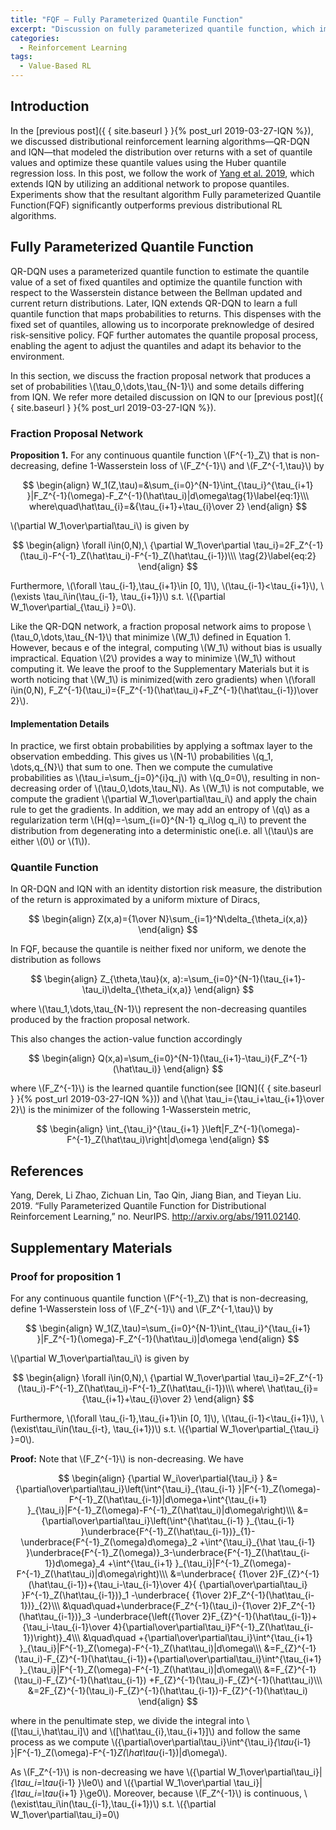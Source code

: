 ```yaml
---
title: "FQF — Fully Parameterized Quantile Function"
excerpt: "Discussion on fully parameterized quantile function, which improves IQN by further parameterizing the quantile proposal process."
categories:
  - Reinforcement Learning
tags:
  - Value-Based RL
---
```


## Introduction

In the [previous post]({ { site.baseurl } }{% post_url 2019-03-27-IQN %}), we discussed distributional reinforcement learning algorithms—QR-DQN and IQN—that modeled the distribution over returns with a set of quantile values and optimize these quantile values using the Huber quantile regression loss. In this post, we follow the work of [Yang et al. 2019](#ref1), which extends IQN by utilizing an additional network to propose quantiles. Experiments show that the resultant algorithm Fully parameterized Quantile Function(FQF) significantly outperforms previous distributional RL algorithms.

## Fully Parameterized Quantile Function

QR-DQN uses a parameterized quantile function to estimate the quantile value of a set of fixed quantiles and optimize the quantile function with respect to the Wasserstein distance between the Bellman updated and current return distributions. Later, IQN extends QR-DQN to learn a full quantile function that maps probabilities to returns. This dispenses with the fixed set of quantiles, allowing us to incorporate preknowledge of desired risk-sensitive policy. FQF further automates the quantile proposal process, enabling the agent to adjust the quantiles and adapt its behavior to the environment. 

In this section, we discuss the fraction proposal network that produces a set of probabilities \\(\tau_0,\dots,\tau_{N-1}\\) and some details differing from IQN. We refer more detailed discussion on IQN to our [previous post]({ { site.baseurl } }{% post_url 2019-03-27-IQN %}).

### Fraction Proposal Network

**Proposition 1.** For any continuous quantile function \\(F^{-1}_Z\\) that is non-decreasing, define 1-Wasserstein loss of \\(F_Z^{-1}\\) and \\(F_Z^{-1,\tau}\\) by 


$$
\begin{align}
W_1(Z,\tau)=&\sum_{i=0}^{N-1}\int_{\tau_i}^{\tau_{i+1} }|F_Z^{-1}(\omega)-F_Z^{-1}(\hat\tau_i)|d\omega\tag{1}\label{eq:1}\\\
where\quad\hat\tau_{i}=&{\tau_{i+1}+\tau_{i}\over 2}
\end{align}
$$

\\(\partial W_1\over\partial\tau_i\\) is given by

$$
\begin{align}
\forall i\in(0,N),\ {\partial W_1\over\partial \tau_i}=2F_Z^{-1}(\tau_i)-F^{-1}_Z(\hat\tau_i)-F^{-1}_Z(\hat\tau_{i-1})\\\
\tag{2}\label{eq:2}
\end{align}
$$

Furthermore, \\(\forall \tau_{i-1},\tau_{i+1}\in [0, 1]\\), \\(\tau_{i-1}<\tau_{i+1}\\), \\(\exists \tau_i\in(\tau_{i-1}, \tau_{i+1})\\) s.t. \\({\partial W_1\over\partial_{\tau_i} }=0\\).

Like the QR-DQN network, a fraction proposal network aims to propose \\(\tau_0,\dots,\tau_{N-1}\\) that minimize \\(W_1\\) defined in Equation 1. However, becaus e of the integral, computing \\(W_1\\) without bias is usually impractical. Equation \\(2\\) provides a way to minimize \\(W_1\\) without computing it. We leave the proof to the Supplementary Materials but it is worth noticing that \\(W_1\\) is minimized(with zero gradients) when \\(\forall i\in(0,N), F_Z^{-1}(\tau_i)={F_Z^{-1}(\hat\tau_i)+F_Z^{-1}(\hat\tau_{i-1})\over 2}\\).

#### Implementation Details

In practice, we first obtain probabilities by applying a softmax layer to the observation embedding. This gives us \\(N-1\\) probabilities \\(q_1, \dots,q_{N}\\) that sum to one. Then we compute the cumulative probabilities as \\(\tau_i=\sum_{j=0}^{i}q_j\\) with \\(q_0=0\\), resulting in non-decreasing order of \\(\tau_0,\dots,\tau_N\\). As \\(W_1\\) is not computable, we compute the gradient \\(\partial W_1\over\partial\tau_i\\) and apply the chain rule to get the gradients. In addition, we may add an entropy of \\(q\\) as a regularization term \\(H(q)=-\sum_{i=0}^{N-1} q_i\log q_i\\) to prevent the distribution from degenerating into a deterministic one(i.e. all \\(\tau\\)s are either \\(0\\) or \\(1\\)).

### Quantile Function

In QR-DQN and IQN with an identity distortion risk measure, the distribution of the return is approximated by a uniform mixture of Diracs,

$$
\begin{align}
Z(x,a)={1\over N}\sum_{i=1}^N\delta_{\theta_i(x,a)}
\end{align}
$$

In FQF, because the quantile is neither fixed nor uniform, we denote the distribution as follows

$$
\begin{align}
Z_{\theta,\tau}(x, a):=\sum_{i=0}^{N-1}(\tau_{i+1}-\tau_i)\delta_{\theta_i(x,a)}
\end{align}
$$

where \\(\tau_1,\dots,\tau_{N-1}\\) represent the non-decreasing quantiles produced by the fraction proposal network.

This also changes the action-value function accordingly

$$
\begin{align}
Q(x,a)=\sum_{i=0}^{N-1}(\tau_{i+1}-\tau_i){F_Z^{-1}(\hat\tau_i)}
\end{align}
$$

where \\(F_Z^{-1}\\) is the learned quantile function(see [IQN]({ { site.baseurl } }{% post_url 2019-03-27-IQN %})) and \\(\hat \tau_i={\tau_i+\tau_{i+1}\over 2}\\) is the minimizer of the following 1-Wasserstein metric,

$$
\begin{align}
\int_{\tau_i}^{\tau_{i+1} }\left|F_Z^{-1}(\omega)-F^{-1}_Z(\hat\tau_i)\right|d\omega
\end{align}
$$


## References

<a name="ref1"></a>Yang, Derek, Li Zhao, Zichuan Lin, Tao Qin, Jiang Bian, and Tieyan Liu. 2019. “Fully Parameterized Quantile Function for Distributional Reinforcement Learning,” no. NeurIPS. http://arxiv.org/abs/1911.02140.

## Supplementary Materials

### Proof for proposition 1

For any continuous quantile function \\(F^{-1}_Z\\) that is non-decreasing, define 1-Wasserstein loss of \\(F_Z^{-1}\\) and \\(F_Z^{-1,\tau}\\) by 

$$
\begin{align}
W_1(Z,\tau)=\sum_{i=0}^{N-1}\int_{\tau_i}^{\tau_{i+1} }|F_Z^{-1}(\omega)-F_Z^{-1}(\hat\tau_i)|d\omega
\end{align}
$$

\\(\partial W_1\over\partial\tau_i\\) is given by

$$
\begin{align}
\forall i\in(0,N),\ {\partial W_1\over\partial \tau_i}=2F_Z^{-1}(\tau_i)-F^{-1}_Z(\hat\tau_i)-F^{-1}_Z(\hat\tau_{i-1})\\\
where\ \hat\tau_{i}={\tau_{i+1}+\tau_{i}\over 2}
\end{align}
$$

Furthermore, \\(\forall \tau_{i-1},\tau_{i+1}\in [0, 1]\\), \\(\tau_{i-1}<\tau_{i+1}\\), \\(\exist\tau_i\in(\tau_{i-t}, \tau_{i+1})\\) s.t. \\({\partial W_1\over\partial_{\tau_i} }=0\\).

**Proof:** Note that \\(F_Z^{-1}\\) is non-decreasing. We have

$$
\begin{align}
{\partial W_i\over\partial{\tau_i} }
&={\partial\over\partial\tau_i}\left(\int^{\tau_i}_{\tau_{i-1} }|F^{-1}_Z(\omega)-F^{-1}_Z(\hat\tau_{i-1})|d\omega+\int^{\tau_{i+1} }_{\tau_i}|F^{-1}_Z(\omega)-F^{-1}_Z(\hat\tau_i)|d\omega\right)\\\
&={\partial\over\partial\tau_i}\left(\int^{\hat\tau_{i-1} }_{\tau_{i-1} }\underbrace{F^{-1}_Z(\hat\tau_{i-1})}_{1}-\underbrace{F^{-1}_Z(\omega)d\omega}_2
+\int^{\tau_i}_{\hat \tau_{i-1} }\underbrace{F^{-1}_Z(\omega)}_3-\underbrace{F^{-1}_Z(\hat\tau_{i-1})d\omega}_4
+\int^{\tau_{i+1} }_{\tau_i}|F^{-1}_Z(\omega)-F^{-1}_Z(\hat\tau_i)|d\omega\right)\\\
&=\underbrace{ {1\over 2}F_{Z}^{-1}(\hat\tau_{i-1})+{\tau_i-\tau_{i-1}\over 4}{ {\partial\over\partial\tau_i} }F^{-1}_Z(\hat\tau_{i-1})}_1
-\underbrace{ {1\over 2}F_Z^{-1}(\hat\tau_{i-1})}_{2}\\\
&\quad\quad+\underbrace{F_Z^{-1}(\tau_i)-{1\over 2}F_Z^{-1}(\hat\tau_{i-1})}_3
-\underbrace{\left({1\over 2}F_{Z}^{-1}(\hat\tau_{i-1})+{\tau_i-\tau_{i-1}\over 4}{\partial\over\partial\tau_i}F^{-1}_Z(\hat\tau_{i-1})\right)}_4\\\
&\quad\quad +{\partial\over\partial\tau_i}\int^{\tau_{i+1} }_{\tau_i}|F^{-1}_Z(\omega)-F^{-1}_Z(\hat\tau_i)|d\omega\\\
&=F_{Z}^{-1}(\tau_i)-F_{Z}^{-1}(\hat\tau_{i-1})+{\partial\over\partial\tau_i}\int^{\tau_{i+1} }_{\tau_i}|F^{-1}_Z(\omega)-F^{-1}_Z(\hat\tau_i)|d\omega\\\
&=F_{Z}^{-1}(\tau_i)-F_{Z}^{-1}(\hat\tau_{i-1})
+F_{Z}^{-1}(\tau_i)-F_{Z}^{-1}(\hat\tau_i)\\\
&=2F_{Z}^{-1}(\tau_i)-F_{Z}^{-1}(\hat\tau_{i-1})-F_{Z}^{-1}(\hat\tau_i)
\end{align}
$$

where in the penultimate step, we divide the integral into \\([\tau_i,\hat\tau_i]\\) and \\([\hat\tau_{i},\tau_{i+1}]\\) and follow the same process as we compute \\({\partial\over\partial\tau_i}\int^{\tau_i}_{\tau_{i-1} }|F^{-1}_Z(\omega)-F^{-1}_Z(\hat\tau_{i-1})|d\omega\\).

As \\(F_Z^{-1}\\) is non-decreasing we have \\({\partial W_1\over\partial\tau_i}|_{\tau_i=\tau_{i-1} }\le0\\) and \\({\partial W_1\over\partial \tau_i}|_{\tau_i=\tau_{i+1} }\ge0\\). Moreover, because \\(F_Z^{-1}\\) is continuous, \\(\exist\tau_i\in(\tau_{i-1},\tau_{i+1})\\) s.t. \\({\partial W_1\over\partial\tau_i}=0\\)

